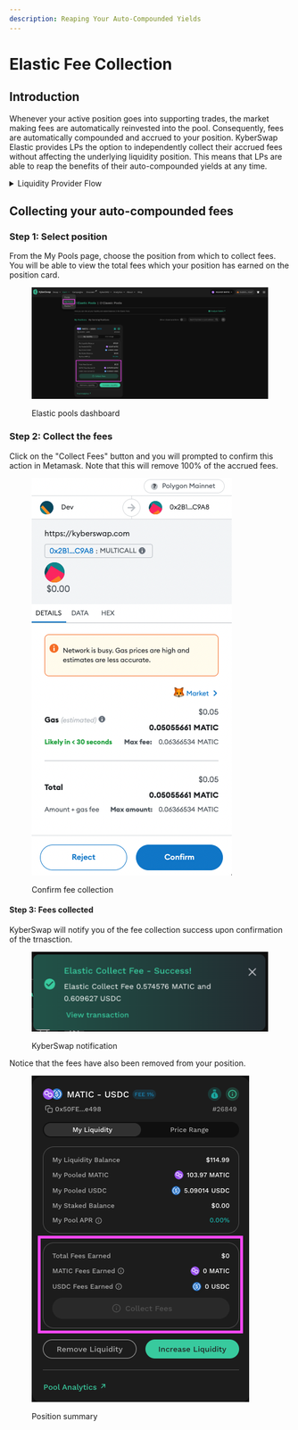 ```yaml
---
description: Reaping Your Auto-Compounded Yields
---
```


# Elastic Fee Collection

## Introduction

Whenever your active position goes into supporting trades, the market making fees are automatically reinvested into the pool. Consequently, fees are automatically compounded and accrued to your position. KyberSwap Elastic provides LPs the option to independently collect their accrued fees without affecting the underlying liquidity position. This means that LPs are able to reap the benefits of their auto-compounded yields at any time.

<details>

<summary>Liquidity Provider Flow</summary>

Still deciding on which solution suits you best?&#x20;

* **Overview**: [Earn Yield By Contributing Liquidity](../../../kyberswap-solutions/kyberswap-interface/user-guides/earn-yield-by-contributing-liquidity.md)
* **Detailed comparison**:  [Classic vs Elastic](../../classic-vs-elastic/)&#x20;

#### Next steps

1. [Connect Your Wallet](../../../kyberswap-solutions/kyberswap-interface/user-guides/connect-your-wallet.md)
2. [Switching Networks](../../../kyberswap-solutions/kyberswap-interface/user-guides/selecting-preferred-network.md)
3. [Elastic Pool Creation ](elastic-pool-creation.md)
4. [Add Liquidity To An Existing Elastic Pool ](add-liquidity-to-an-existing-elastic-pool.md)
5. [Increasing Liquidity On Elastic](increasing-liquidity-on-elastic.md)&#x20;
6. **Elastic Fee Collection <-**
7. [Yield Farming On Elastic](yield-farming-on-elastic.md)
8. [Removing Liquidity On Elastic](removing-liquidity-on-elastic.md)

</details>

## Collecting your auto-compounded fees

### Step 1: Select position&#x20;

From the My Pools page, choose the position from which to collect fees. You will be able to view the total fees which your position has earned on the position card.

<figure><img src="../../../.gitbook/assets/image (73).png" alt=""><figcaption><p>Elastic pools dashboard</p></figcaption></figure>

### Step 2: Collect the fees

Click on the "Collect Fees" button and you will prompted to confirm this action in Metamask. Note that this will remove 100% of the accrued fees.

<figure><img src="../../../.gitbook/assets/image (75).png" alt=""><figcaption><p>Confirm fee collection</p></figcaption></figure>

#### Step 3: Fees collected

KyberSwap will notify you of the fee collection success upon confirmation of the trnasction.

<figure><img src="../../../.gitbook/assets/image (83).png" alt=""><figcaption><p>KyberSwap notification</p></figcaption></figure>

Notice that the fees have also been removed from your position.

<figure><img src="../../../.gitbook/assets/image (86) (1).png" alt=""><figcaption><p>Position summary</p></figcaption></figure>
